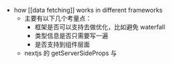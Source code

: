 - how [[data fetching]] works in different frameworks
	- 主要有以下几个考量点：
		- 框架是否可以支持去做优化，比如避免 waterfall
		- 类型信息是否只需要写一遍
		- 是否支持到组件层面
	- nextjs 的 getServerSideProps 与